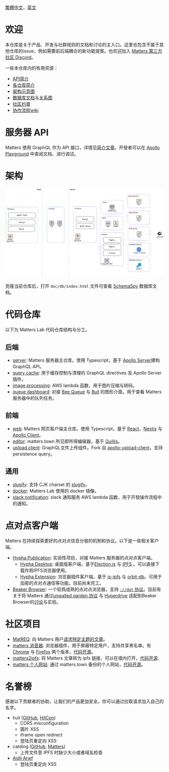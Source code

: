 [繁體中文](./README-zh_hant.md)，[英文](./README.md)

# 欢迎

本仓库是关于产品、开发与社群规则的文档和讨论的主入口。这里也包含不属于其他仓库的issue，例如需要前后端耦合的新功能提案。也欢迎加入 [Matters 第三方社区 Discord](https://discord.gg/hTe8h7b39U)。

一些本仓库内的有用资源：

* [API简介](#服务器-API)
* [各仓库简介](#代码仓库)
* [架构示意图](#架构)
* [数据库文档](./doc)与[关系图](./doc/db/diagrams/summary/relationships.real.compact.svg)
* [社区约章](./CODE_OF_CONDUCT.md)
* [协作流程wiki](https://github.com/thematters/developer-resource/wiki)

# 服务器 API

Matters 使用 GraphQL 作为 API 接口，详情见[简介文章](https://matters.town/@robertu/%E7%A4%BE%E5%8D%80%E9%96%8B%E6%94%BE%E4%B8%80%E5%B0%8F%E6%AD%A5-matters-api-zdpuAyovU8xL9sYsV5rQfe35XhmN6okTVbnogCFH2J8cqAXCs)。开發者可以在 [Apollo Playground](https://server-test.matters.town/playground) 中查阅文档、进行调试。

# 架构

![Architecture diagram, rendered from [drawio file](./doc/architecture-diagram.drawio)](./doc/architecture-diagram.png "Architecture diagram showing simplified data flow.")

克隆当前仓库后，打开 `doc/db/index.html` 文件可查看 [SchemaSpy](http://schemaspy.org/) 数据库文档。

# 代码仓库

以下为 Matters Lab 代码仓库结构与分工。

## 后端
- [server](https://github.com/thematters/matters-server): Matters 服务器主仓库。使用 Typescript，基于 [Apollo Server](https://github.com/apollographql/apollo-server)建构 GraphQL API。
- [query cache](https://github.com/thematters/apollo-response-cache): 用于缓存控制与清理的 GraphQL directives 及 Apollo Server 插件。
- [image processing](https://github.com/thematters/serverless-file-post-processing): AWS lambda 函数，用于图片压缩与转码。
- [queue dashboard](https://github.com/thematters/matters-queue-dashboard): 对接 [Bee Queue](https://github.com/bee-queue/bee-queue) 与 [Bull](https://github.com/optimalbits/bull) 的图形介面，用于查看 Matters 服务器中的队列任务。

## 前端
- [web](https://github.com/thematters/matters-web): Matters 网页客户端主仓库。使用 Typescript，基于 [React](https://reactjs.org/)，[Nextjs](https://nextjs.org/) 与 [Apollo Client](https://github.com/apollographql/apollo-client)。
- [editor](https://github.com/thematters/matters-editor): matters.town 所见即所得编辑器，基于 [Quilljs](https://github.com/quilljs/quill)。
- [upload client](https://github.com/thematters/apollo-upload-client): GraphQL文件上传组件。Fork 自 [apollo-upload-client](https://github.com/jaydenseric/apollo-upload-client)，支持 persistence query。

## 通用
- [slugify](https://github.com/thematters/slugify): 支持 CJK charset 的 [slugify](https://github.com/simov/slugify)。
- [docker](https://github.com/thematters/matters-docker): Matters Lab 使用的 docker 镜像。
- [slack notification](https://github.com/thematters/matters-slacknoti): slack 通知服务 AWS lambda 函数，用于开發操作流程中的通知。

# 点对点客户端

Matters 在持续探索更好的点对点信息分發的机制和协议。以下是一些相关客户端。
* [Hypha Publication](https://github.com/hypha-publication): 实验性项目，对接 Matters 服务器的点对点客户端。
  * [Hypha Desktop](https://github.com/hypha-publication/hypha-desktop): 桌面版客户端，基于[Election.js](https://www.electronjs.org/) 与 [IPFS](https://ipfs.io/)
 。可以直接下载作爲IPFS浏览器使用。
  * [Hypha Extension](https://github.com/hypha-publication/hypha-extension): 浏览器插件客户端，基于 [js-ipfs](https://github.com/ipfs/js-ipfs) 与 [orbit-db](https://github.com/orbitdb/orbit-db)。可用于加密的点对点通信等功能。目前尚未完工。
* [Beaker Browser](https://github.com/beakerbrowser/beaker):    一个较爲成熟的点对点浏览器，支持 [`://dat` 协议](https://dat.foundation/)。目前有关于将 Matters 通过[unwalled.garden 协议](https://github.com/beakerbrowser/unwalled.garden)  与 [Hyperdrive](https://github.com/hypercore-protocol/hyperdrive) 适配到Beaker Browser的[讨论](https://github.com/beakerbrowser/unwalled.garden/issues/51)与实验。


# 社区项目

- [MatREQ](https://matters.town/@jugu/%E9%9D%9E%E5%AE%98%E6%96%B9-matters%E8%A8%B1%E9%A1%98%E6%B1%A0-zdpuAxEfdxG6MdBHnE7rEvCeAG6TPay6i8ychgiq2EoRRMv2s): 向 Matters 用户[请求特定主题的文章](https://mat.52tw.cc/)。
- [matters 消音器](https://matters.town/@deserve/%E4%BD%BF%E7%94%A8%E8%BF%99%E4%B8%AA%E6%B5%8F%E8%A7%88%E5%99%A8%E6%89%A9%E5%B1%95%E4%B8%80%E9%94%AE%E5%BC%80%E5%90%AFmatters%E7%9A%84%E5%85%A8%E7%AB%99%E5%B1%8F%E8%94%BD-%E6%8B%89%E9%BB%91-%E9%9D%99%E9%9F%B3%E5%8A%9F%E8%83%BD-zdpuAwGnxxMnyvaBJwCszuRrHjqprMohMPkXXWfYYKwEzvkrX): 浏览器插件，用于屏蔽特定用户，支持共享黑名单。有[Chrome](https://chrome.google.com/webstore/detail/matters-%E6%B6%88%E9%9F%B3%E5%99%A8/hpbebebpjajeiadiakgckpahmhkbkpoa) 与 [Firefox](https://addons.mozilla.org/zh-CN/firefox/addon/matters-%E6%B6%88%E9%9F%B3%E5%99%A8/) 两个版本，[代码开源](https://github.com/contributionls/matters-muter)。
- [matters2ipfs](https://matters.town/@deserve/matters%E6%96%87%E7%AB%A0%E7%8E%B0%E5%9C%A8%E5%8F%AF%E4%BB%A5%E4%B8%80%E9%94%AE%E5%9C%A8%E7%BA%BF%E8%BD%AC%E4%B8%BA%E5%A2%99%E5%86%85%E9%93%BE%E6%8E%A5%E4%BA%86-zdpuB1bvMnsAr4APk12FmdRxcqMaEsRo46vKE7p6Arvsg4YiF): 将 Matters 文章转为 ipfs 链接，可以在墙内打开，[代码开源](https://github.com/contributionls/matters2ipfs).
- [matters 个人网站](https://matters.town/@vibertthio/%E7%9C%9F%E6%AD%A3%E5%8E%BB%E4%B8%AD%E5%BF%83%E5%AA%92%E9%AB%94%E7%9A%84%E7%AC%AC%E4%B8%80%E6%AD%A5-%E5%81%9A%E4%B8%80%E5%80%8B-matters-%E7%9A%84%E7%AC%AC%E4%B8%89%E6%96%B9%E7%B6%B2%E7%AB%99-zdpuArgJXADPgWJ8TfvRWWStTvkYC1vqCTV6fHayisbrABkBp): 通过 matters.town 备份的个人网站，[代码开源](https://github.com/vibertthio/matters-third-party)。

# 名誉榜

感谢以下贡献者的协助，让我们的产品更加安全。你可以通过拉取请求加入自己的名字。
* huli ([GitHub](https://github.com/aszx87410), [HitCon](https://zeroday.hitcon.org/user/aszx87410))
  * CORS misconfiguration
  * 圖片 XSS
  * iframe open redirect
  * 登陆页重定向 XSS
* catding ([GitHub](https://github.com/catdingding), [Matters](https://matters.town/@catding))
  * 上传文件至 IPFS 时缺少大小或者域名检查
* [Aidil Arief](https://www.facebook.com/aidilarf.co.id)
  * 登陆页重定向 XSS
